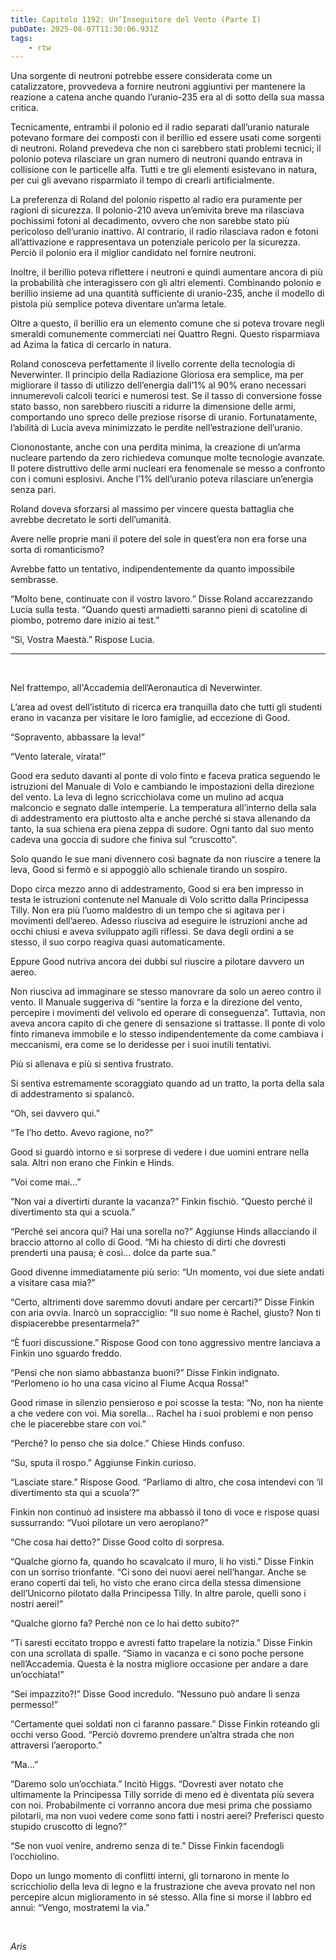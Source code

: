 ```yaml
---
title: Capitolo 1192: Un’Inseguitore del Vento (Parte I)
pubDate: 2025-08-07T11:30:06.931Z
tags:
    - rtw
---
```



Una sorgente di neutroni potrebbe essere considerata come un catalizzatore, provvedeva a fornire neutroni aggiuntivi per mantenere la reazione a catena anche quando l’uranio-235 era al di sotto della sua massa critica.


Tecnicamente, entrambi il polonio ed il radio separati dall’uranio naturale potevano formare dei composti con il berillio ed essere usati come sorgenti di neutroni. Roland prevedeva che non ci sarebbero stati problemi tecnici; il polonio poteva rilasciare un gran numero di neutroni quando entrava in collisione con le particelle alfa. Tutti e tre gli elementi esistevano in natura, per cui gli avevano risparmiato il tempo di crearli artificialmente.


La preferenza di Roland del polonio rispetto al radio era puramente per ragioni di sicurezza. Il polonio-210 aveva un’emivita breve ma rilasciava pochissimi fotoni al decadimento, ovvero che non sarebbe stato più pericoloso dell’uranio inattivo. Al contrario, il radio rilasciava radon e fotoni all’attivazione e rappresentava un potenziale pericolo per la sicurezza. Perciò il polonio era il miglior candidato nel fornire neutroni.


Inoltre, il berillio poteva riflettere i neutroni e quindi aumentare ancora di più la probabilità che interagissero con gli altri elementi. Combinando polonio e berillio insieme ad una quantità sufficiente di uranio-235, anche il modello di pistola più semplice poteva diventare un’arma letale.


Oltre a questo, il berillio era un elemento comune che si poteva trovare negli smeraldi comunemente commerciati nei Quattro Regni. Questo risparmiava ad Azima la fatica di cercarlo in natura.


Roland conosceva perfettamente il livello corrente della tecnologia di Neverwinter. Il principio della Radiazione Gloriosa era semplice, ma per migliorare il tasso di utilizzo dell’energia dall’1% al 90% erano necessari innumerevoli calcoli teorici e numerosi test. Se il tasso di conversione fosse stato basso, non sarebbero riusciti a ridurre la dimensione delle armi, comportando uno spreco delle preziose risorse di uranio. Fortunatamente, l’abilità di Lucia aveva minimizzato le perdite nell’estrazione dell’uranio.


Ciononostante, anche con una perdita minima, la creazione di un’arma nucleare partendo da zero richiedeva comunque molte tecnologie avanzate. Il potere distruttivo delle armi nucleari era fenomenale se messo a confronto con i comuni esplosivi. Anche l’1% dell’uranio poteva rilasciare un’energia senza pari.


Roland doveva sforzarsi al massimo per vincere questa battaglia che avrebbe decretato le sorti dell’umanità.


Avere nelle proprie mani il potere del sole in quest’era non era forse una sorta di romanticismo?


Avrebbe fatto un tentativo, indipendentemente da quanto impossibile sembrasse.


“Molto bene, continuate con il vostro lavoro.” Disse Roland accarezzando Lucia sulla testa. “Quando questi armadietti saranno pieni di scatoline di piombo, potremo dare inizio ai test.”


“Sì, Vostra Maestà.” Rispose Lucia.


***


&nbsp;


Nel frattempo, all'Accademia dell’Aeronautica di Neverwinter.


L’area ad ovest dell’istituto di ricerca era tranquilla dato che tutti gli studenti erano in vacanza per visitare le loro famiglie, ad eccezione di Good.


“Sopravento, abbassare la leva!”


“Vento laterale, virata!”


Good era seduto davanti al ponte di volo finto e faceva pratica seguendo le istruzioni del Manuale di Volo e cambiando le impostazioni della direzione del vento. La leva di legno scricchiolava come un mulino ad acqua malconcio e segnato dalle intemperie. La temperatura all’interno della sala di addestramento era piuttosto alta e anche perché si stava allenando da tanto, la sua schiena era piena zeppa di sudore. Ogni tanto dal suo mento cadeva una goccia di sudore che finiva sul “cruscotto”.


Solo quando le sue mani divennero così bagnate da non riuscire a tenere la leva, Good si fermò e si appoggiò allo schienale tirando un sospiro.


Dopo circa mezzo anno di addestramento, Good si era ben impresso in testa le istruzioni contenute nel Manuale di Volo scritto dalla Principessa Tilly. Non era più l’uomo maldestro di un tempo che si agitava per i movimenti dell’aereo. Adesso riusciva ad eseguire le istruzioni anche ad occhi chiusi e aveva sviluppato agili riflessi. Se dava degli ordini a se stesso, il suo corpo reagiva quasi automaticamente.


Eppure Good nutriva ancora dei dubbi sul riuscire a pilotare davvero un aereo.


Non riusciva ad immaginare se stesso manovrare da solo un aereo contro il vento. Il Manuale suggeriva di “sentire la forza e la direzione del vento, percepire i movimenti del velivolo ed operare di conseguenza”. Tuttavia, non aveva ancora capito di che genere di sensazione si trattasse. Il ponte di volo finto rimaneva immobile e lo stesso indipendentemente da come cambiava i meccanismi, era come se lo deridesse per i suoi inutili tentativi.


Più si allenava e più si sentiva frustrato.


Si sentiva estremamente scoraggiato quando ad un tratto, la porta della sala di addestramento si spalancò.


“Oh, sei davvero qui.”


“Te l’ho detto. Avevo ragione, no?”


Good si guardò intorno e si sorprese di vedere i due uomini entrare nella sala. Altri non erano che Finkin e Hinds.


“Voi come mai...”


“Non vai a divertirti durante la vacanza?” Finkin fischiò. “Questo perché il divertimento sta qui a scuola.”


“Perché sei ancora qui? Hai una sorella no?” Aggiunse Hinds allacciando il braccio attorno al collo di Good. “Mi ha chiesto di dirti che dovresti prenderti una pausa; è così... dolce da parte sua.”


Good divenne immediatamente più serio: “Un momento, voi due siete andati a visitare casa mia?”


“Certo, altrimenti dove saremmo dovuti andare per cercarti?” Disse Finkin con aria ovvia. Inarcò un sopracciglio: “Il suo nome è Rachel, giusto? Non ti dispiacerebbe presentarmela?”


“È fuori discussione.” Rispose Good con tono aggressivo mentre lanciava a Finkin uno sguardo freddo.


“Pensi che non siamo abbastanza buoni?” Disse Finkin indignato. “Perlomeno io ho una casa vicino al Fiume Acqua Rossa!”


Good rimase in silenzio pensieroso e poi scosse la testa: “No, non ha niente a che vedere con voi. Mia sorella... Rachel ha i suoi problemi e non penso che le piacerebbe stare con voi.”


“Perché? Io penso che sia dolce.” Chiese Hinds confuso.


“Su, sputa il rospo.” Aggiunse Finkin curioso.


“Lasciate stare.” Rispose Good. “Parliamo di altro, che cosa intendevi con ‘il divertimento sta qui a scuola’?”


Finkin non continuò ad insistere ma abbassò il tono di voce e rispose quasi sussurrando: “Vuoi pilotare un vero aeroplano?”


“Che cosa hai detto?” Disse Good colto di sorpresa.


“Qualche giorno fa, quando ho scavalcato il muro, li ho visti.” Disse Finkin con un sorriso trionfante. “Ci sono dei nuovi aerei nell’hangar. Anche se erano coperti dai teli, ho visto che erano circa della stessa dimensione dell’Unicorno pilotato dalla Principessa Tilly. In altre parole, quelli sono i nostri aerei!”


“Qualche giorno fa? Perché non ce lo hai detto subito?”


“Ti saresti eccitato troppo e avresti fatto trapelare la notizia.” Disse Finkin con una scrollata di spalle. “Siamo in vacanza e ci sono poche persone nell’Accademia. Questa è la nostra migliore occasione per andare a dare un’occhiata!”


“Sei impazzito?!” Disse Good incredulo. “Nessuno può andare lì senza permesso!”


“Certamente quei soldati non ci faranno passare.” Disse Finkin roteando gli occhi verso Good. “Perciò dovremo prendere un’altra strada che non attraversi l’aeroporto.”


“Ma...”


“Daremo solo un’occhiata.” Incitò Higgs. “Dovresti aver notato che ultimamente la Principessa Tilly sorride di meno ed è diventata più severa con noi. Probabilmente ci vorranno ancora due mesi prima che possiamo pilotarli, ma non vuoi vedere come sono fatti i nostri aerei? Preferisci questo stupido cruscotto di legno?”


“Se non vuoi venire, andremo senza di te.” Disse Finkin facendogli l’occhiolino.


Dopo un lungo momento di conflitti interni, gli tornarono in mente lo scricchiolio della leva di legno e la frustrazione che aveva provato nel non percepire alcun miglioramento in sé stesso. Alla fine si morse il labbro ed annuì: “Vengo, mostratemi la via.”


&nbsp;


<em>Aris</em>
                                


                                



